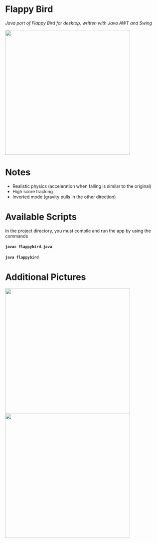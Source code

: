 # Flappy Bird
*Java port of Flappy Bird for desktop, written with Java AWT and Swing*

<img src='https://github.com/derek-ye/Flappy-Bird-PC-Edition/blob/master/screenshots/flappybird.png' width="400"/>

# Notes
- Realistic physics (acceleration when falling is similar to the original)
- High score tracking
- Inverted mode (gravity pulls in the other direction)

# Available Scripts
In the project directory, you must compile and run the app by using the commands
#### `javac flappybird.java`
#### `java flappybird`

# Additional Pictures
<img src='https://github.com/derek-ye/Flappy-Bird-PC-Edition/blob/master/screenshots/gameplay.png' width="400"/>
<img src='https://github.com/derek-ye/Flappy-Bird-PC-Edition/blob/master/screenshots/inverted.png' width="400"/>

